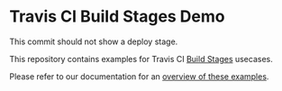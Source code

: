 # Travis CI Build Stages Demo

This commit should not show a deploy stage.

This repository contains examples for Travis CI [Build Stages](docs.travis-ci.com/user/build-stages/) usecases.

Please refer to our documentation for an [overview of these examples](http://localhost:4000/user/build-stages/#Examples).
